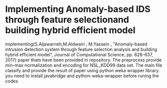 # Implementing Anomaly-based IDS through feature selectionand building hybrid efficient model
implementing(S.Aljawarneh,M.Aldwairi , M.Yassein , "Anomaly-based intrusion detection system through feature selection analysis and building hybrid efficient model“,
Journal of Computational Science, pp. 628-637, 2017) paper thats have been provided in repository.
The preprocess  provide min-max normalization and encoding for NSL_KDD99 data set.
The main file classify and provide the result of paper using python weka wrapper library. 
you need to install javabridge and python-weka-wrapper before runing the codes 
